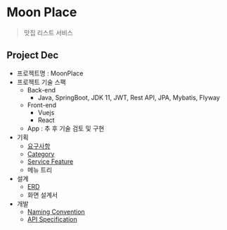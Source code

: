 # Moon Place #

> 맛집 리스트 서비스

## Project Dec ##

- 프로젝트명 : MoonPlace
- 프로젝트 기술 스팩
  - Back-end
    - Java, SpringBoot, JDK 11, JWT, Rest API, JPA, Mybatis, Flyway
  - Front-end
    - Vuejs
    - React
  - App : 추 후 기술 검토 및 구현
- 기획
  - [요구사항](doc/needs.md)
  - [Category](doc/category.md)
  - [Service Feature](https://docs.google.com/spreadsheets/d/1GgFxd_WXzJvRWXY6sN0XYZSP_Jj8-zFn3bKCin17iK4/edit?usp=sharing)
  - 메뉴 트리
- 설계
  - [ERD](doc/erd.mwb)
  - 화면 설계서
- 개발
  - [Naming Convention](doc/naming.md)
  - [API Specification](doc/api_specification.md)
